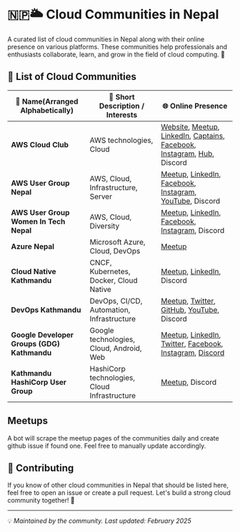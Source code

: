 # 🇳🇵🌥️ Cloud Communities in Nepal

A curated list of cloud communities in Nepal along with their online presence on various platforms. These communities help professionals and enthusiasts collaborate, learn, and grow in the field of cloud computing. 🚀

## 📌 List of Cloud Communities

| 🏢 Name(Arranged Alphabetically) | 📝 Short Description / Interests | 🌐 Online Presence |
|------------------|--------------------------------|------------------|
| **AWS Cloud Club** | AWS technologies, Cloud | [Website](https://awscloudclubnepal.com), [Meetup](https://www.meetup.com/aws-cloud-club-in-nepal/), [LinkedIn](https://www.linkedin.com/company/aws-cloud-club-nepal), [Captains](https://s12d.com/cloud-clubs), [Facebook](https://www.facebook.com/awscloudclub.tu), [Instagram](https://www.instagram.com/awscloudclub.nepal/), [Hub](https://s12d.com/students), Discord |
| **AWS User Group Nepal** | AWS, Cloud, Infrastructure, Server | [Meetup](https://www.meetup.com/amazon-web-services-aws-user-group-nepal/), [LinkedIn](https://www.linkedin.com/company/aws-user-group-nepal), [Facebook](https://www.facebook.com/awsugnepal), [Instagram](https://www.instagram.com/awsugnepal/), [YouTube](https://www.youtube.com/channel/UCfjhE2dG9-5cYGuajWCSJCA/featured), Discord |
| **AWS User Group Women In Tech Nepal** | AWS, Cloud, Diversity | [Meetup](https://www.meetup.com/meetup-group-diiznhre/), [LinkedIn](https://www.linkedin.com/company/aws-user-group-women-in-tech-nepal/posts), [Facebook](https://www.facebook.com/people/AWS-User-Group-Women-in-Tech-Nepal/61557064473359), [Instagram](https://www.instagram.com/aws_womenugnepal/), Discord |
| **Azure Nepal** | Microsoft Azure, Cloud, DevOps | [Meetup](https://www.meetup.com/azurenepal/) |
| **Cloud Native Kathmandu** | CNCF, Kubernetes, Docker, Cloud Native | [Meetup](https://community.cncf.io/cloud-native-kathmandu/), [LinkedIn](https://www.linkedin.com/company/cncf-kathmandu/), Discord |
| **DevOps Kathmandu** | DevOps, CI/CD, Automation, Infrastructure | [Meetup](https://www.meetup.com/devops-kathmandu/), [Twitter](https://x.com/devopskathmandu), [GitHub](https://github.com/DevOps-Kathmandu), [YouTube](https://www.youtube.com/@devopsktm), Discord |
| **Google Developer Groups (GDG) Kathmandu** | Google technologies, Cloud, Android, Web | [Meetup](https://gdg.community.dev/gdg-kathmandu/), [LinkedIn](https://www.linkedin.com/company/76466306/), [Twitter](https://www.twitter.com/gdgkathmandu), [Facebook](https://www.facebook.com/gdgkathmandu/), [Instagram](https://www.instagram.com/gdgkathmandu), [Discord](https://discord.gg/QgmVbeUSJE) |
| **Kathmandu HashiCorp User Group** | HashiCorp technologies, Cloud Infrastructure | [Meetup](https://www.meetup.com/kathmandu-hashicorp-user-group/), Discord |
## Meetups
A bot will scrape the meetup pages of the communities daily and create github issue if found one. Feel free to manually update accordingly.

## 🤝 Contributing
If you know of other cloud communities in Nepal that should be listed here, feel free to open an issue or create a pull request. Let's build a strong cloud community together! 🚀

---

💡 *Maintained by the community. Last updated: February 2025*
